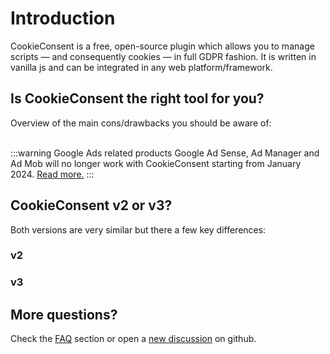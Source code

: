 # Introduction
CookieConsent is a free, open-source plugin which allows you to manage scripts — and consequently cookies — in full GDPR fashion. It is written in vanilla js and can be integrated in any web platform/framework.

## Is CookieConsent the right tool for you?
Overview of the main cons/drawbacks you should be aware of: <br><br>

<CheckListItem title="CookieConsent requires basic knowledge of javascript" type="i"/>
<CheckListItem title="CookieConsent does not have default categories or translations" type="i"/>
<CheckListItem title="CookieConsent is not a CMP" type="x"/>
<CheckListItem title="CookieConsent does not store Consent Records" type="x"/>
<CheckListItem title='CookieConsent does not implement the IAB Framework - TCF' type="x"/>

:::warning Google Ads related products
Google Ad Sense, Ad Manager and Ad Mob will no longer work with CookieConsent starting from January 2024. [Read more.](https://github.com/orestbida/cookieconsent/issues/562)
:::

## CookieConsent v2 or v3?
Both versions are very similar but there a few key differences:

### v2
<CheckListItem title="Supports older browsers such as IE10" type="v"/>
<CheckListItem title="Is in maintenance mode (only bugfix updates)" type="x"/>

### v3
<CheckListItem title="Simpler/Clearer API and config. parameters" type="v"/>
<CheckListItem title="Wider variety of layouts and button arrangements" type="v"/>
<CheckListItem title="More flexible script management options" type="v"/>
<CheckListItem title="Supports individually togglable Services" type="v"/>
<CheckListItem title="UMD and ESM variants" type="v"/>
<CheckListItem title="Supports modern browsers only" type="i"/>

## More questions?
Check the [FAQ](/additional/faq.html) section or open a [new discussion](https://github.com/orestbida/cookieconsent/discussions/new) on github.

<script setup>
import CheckListItem from "../components/CheckListItem.vue"
</script>